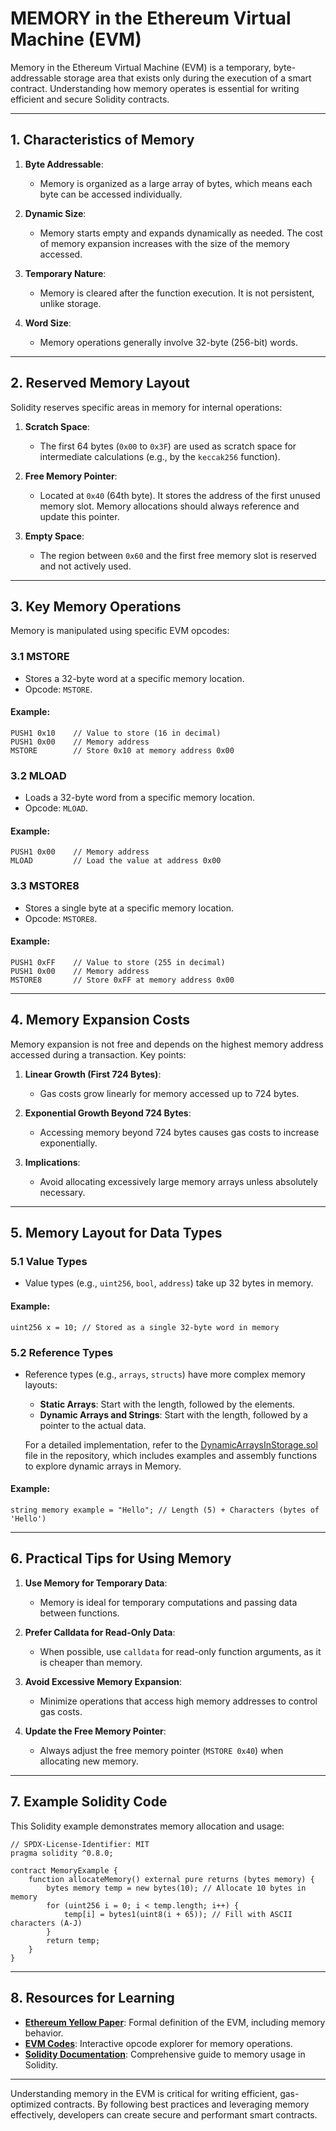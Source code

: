 # **MEMORY in the Ethereum Virtual Machine (EVM)**

Memory in the Ethereum Virtual Machine (EVM) is a temporary, byte-addressable storage area that exists only during the execution of a smart contract. Understanding how memory operates is essential for writing efficient and secure Solidity contracts.

---

## **1. Characteristics of Memory**

1. **Byte Addressable**:
   - Memory is organized as a large array of bytes, which means each byte can be accessed individually.

2. **Dynamic Size**:
   - Memory starts empty and expands dynamically as needed. The cost of memory expansion increases with the size of the memory accessed.

3. **Temporary Nature**:
   - Memory is cleared after the function execution. It is not persistent, unlike storage.

4. **Word Size**:
   - Memory operations generally involve 32-byte (256-bit) words.

---

## **2. Reserved Memory Layout**

Solidity reserves specific areas in memory for internal operations:

1. **Scratch Space**:
   - The first 64 bytes (`0x00` to `0x3F`) are used as scratch space for intermediate calculations (e.g., by the `keccak256` function).

2. **Free Memory Pointer**:
   - Located at `0x40` (64th byte). It stores the address of the first unused memory slot. Memory allocations should always reference and update this pointer.

3. **Empty Space**:
   - The region between `0x60` and the first free memory slot is reserved and not actively used.

---

## **3. Key Memory Operations**

Memory is manipulated using specific EVM opcodes:

### **3.1 MSTORE**
- Stores a 32-byte word at a specific memory location.
- Opcode: `MSTORE`.

#### Example:
```assembly
PUSH1 0x10    // Value to store (16 in decimal)
PUSH1 0x00    // Memory address
MSTORE        // Store 0x10 at memory address 0x00
```

### **3.2 MLOAD**
- Loads a 32-byte word from a specific memory location.
- Opcode: `MLOAD`.

#### Example:
```assembly
PUSH1 0x00    // Memory address
MLOAD         // Load the value at address 0x00
```

### **3.3 MSTORE8**
- Stores a single byte at a specific memory location.
- Opcode: `MSTORE8`.

#### Example:
```assembly
PUSH1 0xFF    // Value to store (255 in decimal)
PUSH1 0x00    // Memory address
MSTORE8       // Store 0xFF at memory address 0x00
```

---

## **4. Memory Expansion Costs**

Memory expansion is not free and depends on the highest memory address accessed during a transaction. Key points:

1. **Linear Growth (First 724 Bytes)**:
   - Gas costs grow linearly for memory accessed up to 724 bytes.

2. **Exponential Growth Beyond 724 Bytes**:
   - Accessing memory beyond 724 bytes causes gas costs to increase exponentially.

3. **Implications**:
   - Avoid allocating excessively large memory arrays unless absolutely necessary.

---

## **5. Memory Layout for Data Types**

### **5.1 Value Types**
- Value types (e.g., `uint256`, `bool`, `address`) take up 32 bytes in memory.

#### Example:
```solidity
uint256 x = 10; // Stored as a single 32-byte word in memory
```

### **5.2 Reference Types**
- Reference types (e.g., `arrays`, `structs`) have more complex memory layouts:
  - **Static Arrays**: Start with the length, followed by the elements.
  - **Dynamic Arrays and Strings**: Start with the length, followed by a pointer to the actual data.
  
  For a detailed implementation, refer to the [DynamicArraysInStorage.sol](../../../src/memory/DynamicArraysInMemory.sol) file in the repository, which includes examples and assembly functions to explore dynamic arrays in Memory.

#### Example:
```solidity
string memory example = "Hello"; // Length (5) + Characters (bytes of 'Hello')
```

---

## **6. Practical Tips for Using Memory**

1. **Use Memory for Temporary Data**:
   - Memory is ideal for temporary computations and passing data between functions.

2. **Prefer Calldata for Read-Only Data**:
   - When possible, use `calldata` for read-only function arguments, as it is cheaper than memory.

3. **Avoid Excessive Memory Expansion**:
   - Minimize operations that access high memory addresses to control gas costs.

4. **Update the Free Memory Pointer**:
   - Always adjust the free memory pointer (`MSTORE 0x40`) when allocating new memory.

---

## **7. Example Solidity Code**

This Solidity example demonstrates memory allocation and usage:

```solidity
// SPDX-License-Identifier: MIT
pragma solidity ^0.8.0;

contract MemoryExample {
    function allocateMemory() external pure returns (bytes memory) {
        bytes memory temp = new bytes(10); // Allocate 10 bytes in memory
        for (uint256 i = 0; i < temp.length; i++) {
            temp[i] = bytes1(uint8(i + 65)); // Fill with ASCII characters (A-J)
        }
        return temp;
    }
}
```

---

## **8. Resources for Learning**

- **[Ethereum Yellow Paper](https://ethereum.github.io/yellowpaper/)**: Formal definition of the EVM, including memory behavior.
- **[EVM Codes](https://www.evm.codes/)**: Interactive opcode explorer for memory operations.
- **[Solidity Documentation](https://docs.soliditylang.org/)**: Comprehensive guide to memory usage in Solidity.

---

Understanding memory in the EVM is critical for writing efficient, gas-optimized contracts. By following best practices and leveraging memory effectively, developers can create secure and performant smart contracts.

